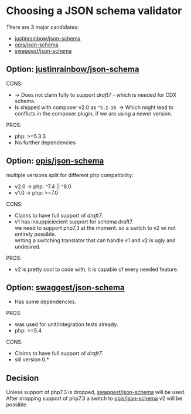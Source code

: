 # Choosing a JSON schema validator

There are 3 major candidates: 
* [justinrainbow/json-schema]
* [opis/json-schema]
* [swaggest/json-schema]

## Option: [justinrainbow/json-schema]

CONS:
* -> Does not claim fully to support _draft7_ - which is needed for CDX schema.
* Is shipped with composer v2.0 as `^5.2.10`.
  -> Which might lead to conflicts in the composer plugin, if we are using a newer version.

PROS:
* php: >=5.3.3
* No further dependencies

## Option: [opis/json-schema]

multiple versions split for different php compatibility:
* v2.0 -> php: ^7.4 || ^8.0
* v1.0 -> php: >=7.0

CONS:
* Claims to have full support of _draft7_.
* v1 has insuppiciecient support for schema draft7.  
  we need to support php7.3 at the moment. so a switch to v2 wi not entirely possible.  
  writing a switching translator that can handle v1 and v2 is ugly and undesired.

PROS:
  * v2 is pretty cool to code with, it is capable of every needed feature.

## Option: [swaggest/json-schema]

* Has some dependencies.

PROS:
* was used for unit/integration tests already.
* php: >=5.4

CONS:
* Claims to have full support of _draft7_.
* sill version 0.*


## Decision

Unless support of php7.3 is dropped, [swaggest/json-schema] will be used.  
After dropping support of php7.3 a switch to [opis/json-schema] v2 will be possible.



[justinrainbow/json-schema]: https://packagist.org/packages/justinrainbow/json-schema
[opis/json-schema]: https://packagist.org/packages/opis/json-schema
[swaggest/json-schema]: https://packagist.org/packages/swaggest/json-schema

